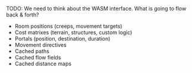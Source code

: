 TODO: We need to think about the WASM interface. What is going to flow back & forth?

- Room positions (creeps, movement targets)
- Cost matrixes (terrain, structures, custom logic)
- Portals (position, destination, duration)
- Movement directives
- Cached paths
- Cached flow fields
- Cached distance maps
